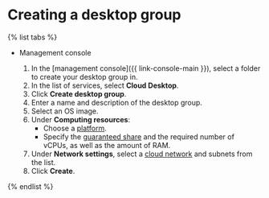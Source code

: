 # Creating a desktop group

{% list tabs %}

- Management console

  1. In the [management console]({{ link-console-main }}), select a folder to create your desktop group in.
  1. In the list of services, select **Cloud Desktop**.
  1. Click **Create desktop group**.
  1. Enter a name and description of the desktop group.
  1. Select an OS image.
  1. Under **Computing resources**:
      * Choose a [platform](../../../compute/concepts/vm-platforms.md).
      * Specify the [guaranteed share](../../../compute/concepts/performance-levels.md) and the required number of vCPUs, as well as the amount of RAM.
  1. Under **Network settings**, select a [cloud network](../../../vpc/concepts/network.md) and subnets from the list.
  1. Click **Create**.

{% endlist %}
